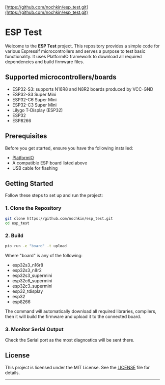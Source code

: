 [https://github.com/nochkin/esp_test.git](https://github.com/nochkin/esp_test.git)

# ESP Test

Welcome to the **ESP Test** project.
This repository provides a simple code for various Espressif microcontrollers and serves a purpose to test basic functionality.
It uses PlatformIO framework to download all required dependencies and build firmware files.

## Supported microcontrollers/boards

- ESP32-S3: supports N16R8 and N8R2 boards produced by VCC-GND
- ESP32-S3 Super Mini
- ESP32-C6 Super Mini
- ESP32-C3 Super Mini
- Lilygo T-Display (ESP32)
- ESP32
- ESP8266

## Prerequisites

Before you get started, ensure you have the following installed:

- [PlatformIO](https://platformio.org/)
- A compatible ESP board listed above
- USB cable for flashing

## Getting Started

Follow these steps to set up and run the project:

### 1. Clone the Repository

```bash
git clone https://github.com/nochkin/esp_test.git
cd esp_test
```
### 2. Build

```bash
pio run -e "board" -t upload
```
Where "board" is any of the following:
- esp32s3_n16r8
- esp32s3_n8r2
- esp32s3_supermini
- esp32c6_supermini
- esp32c3_supermini
- esp32_tdisplay
- esp32
- esp8266

The command will automatically download all required libraries, compilers, then it will build the firmware and upload it to the connected board.

### 3. Monitor Serial Output

Check the Serial port as the most diagnostics will be sent there.

## License

This project is licensed under the MIT License. See the [LICENSE](LICENSE) file for details.

---
